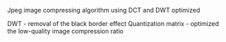 Jpeg image compressing algorithm using DCT and DWT optimized

DWT - removal of the black border effect
Quantization matrix - optimized the low-quality image compression ratio